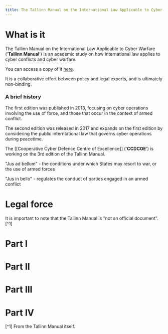 ```yaml
---
title: The Tallinn Manual on the International Law Applicable to Cyber Warfare
---
```

# What is it
The Tallinn Manual on the International Law Applicable to Cyber Warfare ('**Tallinn Manual**') is an academic study on how international law applies to cyber conflicts and cyber warfare. 

You can access a copy of it [here](https://www.cambridge.org/core/books/tallinn-manual-20-on-the-international-law-applicable-to-cyber-operations/E4FFD83EA790D7C4C3C28FC9CA2FB6C9).

It is a collaborative effort between policy and legal experts, and is ultimately non-binding. 

### A brief history
The first edition was published in 2013, focusing on cyber operations involving the use of force, and those that occur in the context of armed conflict.

The second edition was released in 2017 and expands on the first edition by considering the public interntational law that governs cyber operations during peacetime.

The [[Cooperative Cyber Defence Centre of Excellence]] ('**CCDCOE**') is working on the 3rd edition of the Tallinn Manual.

"Jus ad bellum" - the conditions under which States may resort to war, or the use of armed forces

"Jus in bello" - regulates the conduct of parties engaged in an armed conflict

# Legal force
It is important to note that the Tallinn Manual is "not an official document".[^1]

# Part I
# Part II
# Part III
# Part IV

[^1] From the Tallinn Manual itself.